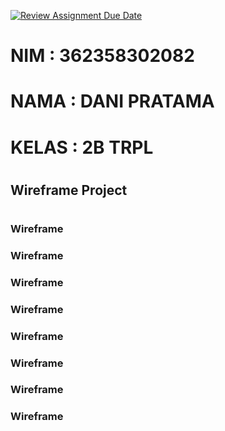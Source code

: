 [![Review Assignment Due Date](https://classroom.github.com/assets/deadline-readme-button-22041afd0340ce965d47ae6ef1cefeee28c7c493a6346c4f15d667ab976d596c.svg)](https://classroom.github.com/a/a4gt0nSc)
# NIM : 362358302082
# NAMA : DANI PRATAMA
# KELAS : 2B TRPL

#

## Wireframe Project
#
### Wireframe 

### Wireframe 

### Wireframe 

### Wireframe 

### Wireframe 

### Wireframe 

### Wireframe 

### Wireframe 
